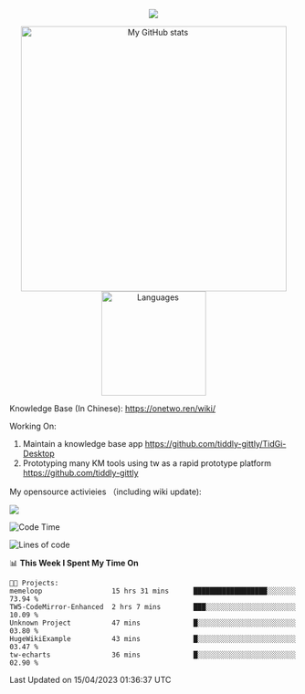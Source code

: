 <a href="https://github.com/linonetwo">
    <p align="center">
        <img src="https://github-profile-trophy.vercel.app/?username=linonetwo&column=7&theme=onedark"/>
    </p>
</a>
<a align="center" href="https://github.com/linonetwo">
  <p align="center">
    <img src="https://github-readme-stats.vercel.app/api?username=linonetwo&show_icons=true&count_private=true" alt="My GitHub stats" width="465"/>
    <img src="https://github-readme-stats.vercel.app/api/top-langs/?username=linonetwo&layout=compact&langs_count=10" alt="Languages" height="183">
  </p>
</a>

Knowledge Base (In Chinese): https://onetwo.ren/wiki/

Working On: 

1. Maintain a knowledge base app https://github.com/tiddly-gittly/TidGi-Desktop
1. Prototyping many KM tools using tw as a rapid prototype platform https://github.com/tiddly-gittly

My opensource activieies （including wiki update):

![](https://visitor-badge.glitch.me/badge?page_id=linonetwo.linonetwo)

<!--START_SECTION:waka-->
![Code Time](http://img.shields.io/badge/Code%20Time-1%2C672%20hrs%2023%20mins-blue)

![Lines of code](https://img.shields.io/badge/From%20Hello%20World%20I%27ve%20Written-47.8%20million%20lines%20of%20code-blue)

📊 **This Week I Spent My Time On** 

```text
🐱‍💻 Projects: 
memeloop                 15 hrs 31 mins      ██████████████████░░░░░░░   73.94 % 
TW5-CodeMirror-Enhanced  2 hrs 7 mins        ███░░░░░░░░░░░░░░░░░░░░░░   10.09 % 
Unknown Project          47 mins             █░░░░░░░░░░░░░░░░░░░░░░░░   03.80 % 
HugeWikiExample          43 mins             █░░░░░░░░░░░░░░░░░░░░░░░░   03.47 % 
tw-echarts               36 mins             █░░░░░░░░░░░░░░░░░░░░░░░░   02.90 % 
```


 Last Updated on 15/04/2023 01:36:37 UTC
<!--END_SECTION:waka-->
